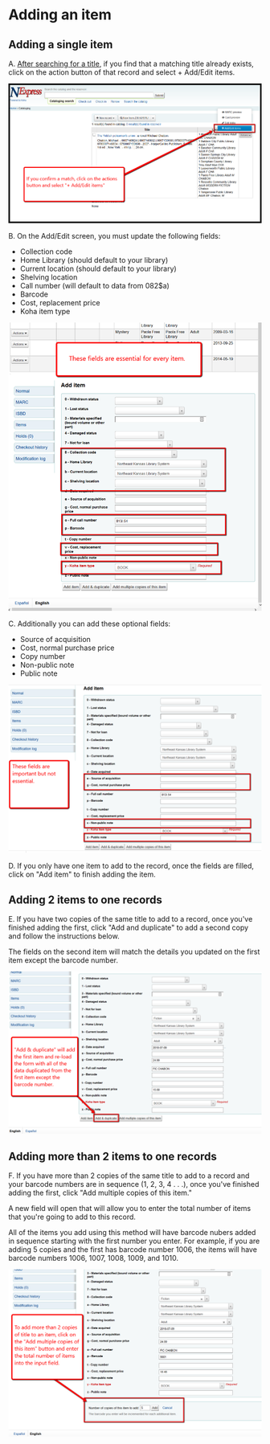# Adding an item

## Adding a single item

A. [After searching for a title](../searching-for-a-title.md), if you find that a matching title already exists, click on the action button of that record and select + Add/Edit items.

![+Add/edit](../.gitbook/assets/100-adding.png)

B. On the Add/Edit screen, you must update the following fields:

* Collection code
* Home Library (should default to your library)
* Current location (should default to your library)
* Shelving location
* Call number (will default to data from 082$a)
* Barcode
* Cost, replacement price
* Koha item type

![Add item necessary fields](../.gitbook/assets/110-adding.png)

C. Additionally you can add these optional fields:

* Source of acquisition
* Cost, normal purchase price
* Copy number
* Non-public note
* Public note

![Add item optional fields](../.gitbook/assets/120-adding.png)

D. If you only have one item to add to the record, once the fields are filled, click on "Add item" to finish adding the item.

## Adding 2 items to one records

E. If you have two copies of the same title to add to a record, once you've finished adding the first, click "Add and duplicate" to add a second copy and follow the instructions below.

The fields on the second item will match the details you updated on the first item except the barcode number.

![Duplicate added item](../.gitbook/assets/130-adding.png)

## Adding more than 2 items to one records

F. If you have more than 2 copies of the same title to add to a record and your barcode numbers are in sequence (1, 2, 3, 4 . . .), once you've finished adding the first, click "Add multiple copies of this item."

A new field will open that will allow you to enter the total number of items that you're going to add to this record.

All of the items you add using this method will have barcode nubers added in sequence starting with the first number you enter.  For example, if you are adding 5 copies and the first has barcode number 1006, the items will have barcode numbers 1006, 1007, 1008, 1009, and 1010.

![Add multiple items](../.gitbook/assets/140-adding.png)

